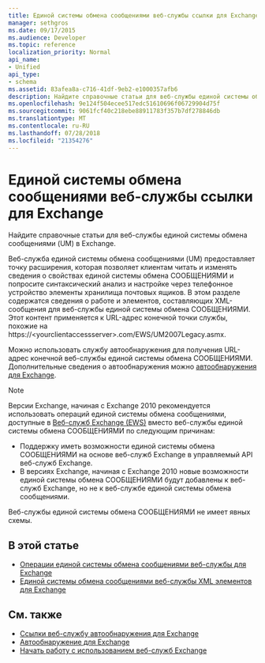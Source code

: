 ```yaml
---
title: Единой системы обмена сообщениями веб-службы ссылки для Exchange
manager: sethgros
ms.date: 09/17/2015
ms.audience: Developer
ms.topic: reference
localization_priority: Normal
api_name:
- Unified
api_type:
- schema
ms.assetid: 83afea8a-c716-41df-9eb2-e1000357afb6
description: Найдите справочные статьи для веб-службы единой системы обмена сообщениями (UM) в Exchange.
ms.openlocfilehash: 9e124f504ecee517edc51610696f06729904d75f
ms.sourcegitcommit: 9061fcf40c218ebe88911783f357b7df278846db
ms.translationtype: MT
ms.contentlocale: ru-RU
ms.lasthandoff: 07/28/2018
ms.locfileid: "21354276"
---
```

# <a name="unified-messaging-web-service-reference-for-exchange"></a>Единой системы обмена сообщениями веб-службы ссылки для Exchange

Найдите справочные статьи для веб-службы единой системы обмена сообщениями (UM) в Exchange.
  
Веб-служба единой системы обмена сообщениями (UM) предоставляет точку расширения, которая позволяет клиентам читать и изменять сведения о свойствах единой системы обмена СООБЩЕНИЯМИ и попросите синтаксический анализ и настройке через телефонное устройство элементы хранилища почтовых ящиков. В этом разделе содержатся сведения о работе и элементов, составляющих XML-сообщения для веб-службы единой системы обмена СООБЩЕНИЯМИ. Этот контент применяется к URL-адрес конечной точки службы, похожие на https://\<yourclientaccessserver\>.com/EWS/UM2007Legacy.asmx. 
  
Можно использовать службу автообнаружения для получения URL-адрес конечной веб-службы единой системы обмена СООБЩЕНИЯМИ. Дополнительные сведения о автообнаружения можно [автообнаружения для Exchange](../exchange-web-services/autodiscover-for-exchange.md).
  
> [!NOTE]
>  Версии Exchange, начиная с Exchange 2010 рекомендуется использовать операций единой системы обмена сообщениями, доступные в [Веб-служб Exchange (EWS)](http://msdn.microsoft.com/library/60285497-0c4e-4e51-84e1-34dd6d89a5d8%28Office.15%29.aspx) вместо веб-службы единой системы обмена СООБЩЕНИЯМИ по следующим причинам: 
> - Поддержку иметь возможности единой системы обмена СООБЩЕНИЯМИ на основе веб-служб Exchange в управляемый API веб-служб Exchange. 
> - В версиях Exchange, начиная с Exchange 2010 новые возможности единой системы обмена СООБЩЕНИЯМИ будут добавлены к веб-служб Exchange, но не к веб-службе единой системы обмена сообщениями. 
  
Веб-службы единой системы обмена СООБЩЕНИЯМИ не имеет явных схемы.
  
## <a name="in-this-section"></a>В этой статье
<a name="bk_InThisSection"> </a>

- [Операции единой системы обмена сообщениями веб-службы для Exchange](unified-messaging-web-service-operations-for-exchange.md)   
- [Единой системы обмена сообщениями веб-службы XML элементов для Exchange](unified-messaging-web-service-xml-elements-for-exchange.md)
    
## <a name="see-also"></a>См. также

- [Ссылки веб-службу автообнаружения для Exchange](autodiscover-web-service-reference-for-exchange.md)
- [Автообнаружение для Exchange](../exchange-web-services/autodiscover-for-exchange.md)
- [Начать работу с использованием веб-служб Exchange](../exchange-web-services/start-using-web-services-in-exchange.md)
    

